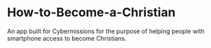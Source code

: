 How-to-Become-a-Christian
=========================

An app built for Cybermissions for the purpose of helping people with smartphone access to become Christians.
